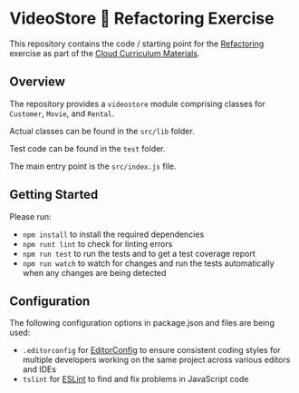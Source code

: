 # VideoStore 📼  Refactoring Exercise

This repository contains the code / starting point for the [Refactoring](https://pages.github.tools.sap/cloud-curriculum/materials/refactoring/nodejs/) exercise as part of the [Cloud Curriculum Materials](https://pages.github.tools.sap/cloud-curriculum/materials/).

## Overview

The repository provides a `videostore` module comprising classes for `Customer`, `Movie`, and `Rental`.

Actual classes can be found in the `src/lib` folder.

Test code can be found in the `test` folder.

The main entry point is the `src/index.js` file.

## Getting Started

Please run:

 - `npm install` to install the required dependencies
 - `npm runt lint` to check for linting errors
 - `npm run test` to run the tests and to get a test coverage report
 - `npm run watch` to watch for changes and run the tests automatically when any changes are being detected

## Configuration

The following configuration options in package.json and files are being used:

 - `.editorconfig` for [EditorConfig](https://editorconfig.org/) to ensure consistent coding styles for multiple developers working on the same project across various editors and IDEs
 - `tslint` for [ESLint](https://eslint.org/) to find and fix problems in JavaScript code
